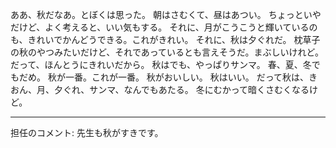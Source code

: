 ああ、秋だなあ。とぼくは思った。
朝はさむくて、昼はあつい。
ちょっといやだけど、よく考えると、いい気もする。
それに、月がこうこうと輝いているのも、きれいでかんどうできる。これがきれい。
それに、秋は夕ぐれだ。
枕草子の秋のやつみたいだけど、それであっているとも言えそうだ。まぶしいけれど。
だって、ほんとうにきれいだから。
秋はでも、やっぱりサンマ。
春、夏、冬でもだめ。
秋が一番。これが一番。
秋がおいしい。
秋はいい。
だって秋は、きおん、月、夕ぐれ、サンマ、なんでもあたる。
冬にむかって暗くさむくなるけど。

---
担任のコメント:
先生も秋がすきです。
